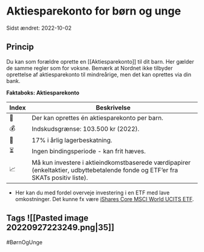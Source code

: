 # Aktiesparekonto for børn og unge
Sidst ændret: 2022-10-02

## Princip
Du kan som forældre oprette en [[Aktiesparekonto]] til dit barn. Her gælder de samme regler som for voksne. Bemærk at Nordnet ikke tilbyder oprettelse af aktiesparekonto til mindreårige, men det kan oprettes via din bank.

**Faktaboks: Aktiesparekonto**

Index | Beskrivelse
------------ | ------------
**👶** | Der kan oprettes én aktiesparekonto per barn.
💰 | Indskudsgrænse: 103.500 kr (2022).
💸 | 17% i årlig lagerbeskatning.
⏳ | Ingen bindingsperiode - kan frit hæves.
📈 | Må kun investere i aktieindkomstbaserede værdipapirer (enkeltaktier, udbyttebetalende fonde og ETF’er fra SKATs positiv liste).
- Her kan du med fordel overveje investering i en ETF med lave omkostninger. Det kunne fx være [iShares Core MSCI World UCITS ETF](https://www.nordnet.dk/markedet/etf-lister/16309430-i-shares-core-msci).
## Tags ![[Pasted image 20220927223249.png|35]]
#BørnOgUnge